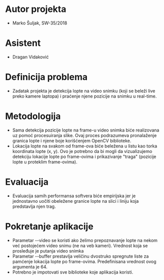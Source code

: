 # Autor projekta
- Marko Šuljak, SW-35/2018

# Asistent
- Dragan Vidaković

# Definicija problema
- Zadatak projekta je detekcija lopte na video snimku (koji se beleži live preko kamere laptopa) i praćenje njene pozicije na snimku u real-time.

# Metodologija
- Sama detekcija pozicije lopte na frame-u video snimka biće realizovana uz pomoć procesuiranja slike. Ovaj proces podrazumeva pronalaženje granica lopte i njene boje korišćenjem OpenCV biblioteke. 
- Lokacija lopte na svakom od frame-ova biće beležena u listu kao torka koordinata lopte (x, y). Ovo je potrebno da bi mogli da vizualizujemo detekciju lokacije lopte po frame-ovima i prikazivanje "traga" (pozicije lopte u proteklim frame-ovima).

# Evaluacija 
- Evaluacija samih performansa softvera biće empirijska jer je jednostavno uočiti obeležene granice lopte na slici i liniju koja predstavlja njen trag. 

# Pokretanje aplikacije
- Parametar --video se koristi ako želimo prepoznavanje lopte na nekom već postojećem video snimu (ne na veb kameri). Vrednost koja se prosleđuje je putanja video snimka
- Parametar --buffer prestavlja veličinu dvostruko spregnute liste za pamćenje lokacija lopte po frame-ovima. Predefinisana vrednost ovog argumenta je 64.
- Potrebno je impotovati sve biblioteke koje aplikacija koristi.
